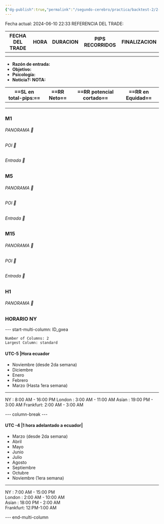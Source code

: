 ```yaml
---
{"dg-publish":true,"permalink":"/segundo-cerebro/practica/backtest-2/2-lol/","tags":["gardenEntry"]}
---
```


Fecha actual: 2024-06-10  22:33 
REFERENCIA DEL TRADE: 

| FECHA DEL TRADE | HORA | DURACION | PIPS RECORRIDOS | FINALIZACION |
| --------------- | ---- | -------- | --------------- | ------------ |
|                 |      |          |                 |              |
|                 |      |          |                 |              |

- **Razón de entrada:**
- **Objetivo:**
- **Psicología:**  
- **Noticia?:** 
**NOTA:**

| ==SL en total-pips:== | ==RR  Neto== | ==RR potencial cortado== | ==RR en Equidad== |
| --------------------- | ------------ | ------------------------ | ----------------- |
|                       |              |                          |                   |
|                       |              |                          |                   |
|                       |              |                          |                   |

### M1
###### PANORAMA 📸

######  POI 📸 

######  Entrada 📸 

### M5
######  PANORAMA 📸 

######  POI 📸

###### Entrada 📸

### M15
######  PANORAMA 📸

######  POI 📸

######  Entrada 📸

### H1
######  PANORAMA 📸

### HORARIO NY
--- start-multi-column: ID_gxea
```column-settings
Number of Columns: 2
Largest Column: standard
```
#### UTC-5 |Hora ecuador
- Noviembre (desde 2da semana)
- Diciembre
- Enero
- Febrero
- Marzo (Hasta 1era semana)
-----------------
NY : 8:00 AM - 16:00 PM
London : 3:00 AM - 11:00 AM
Asían : 19:00 PM - 3:00 AM
Frankfurt: 2:00 AM - 3:00 AM

--- column-break ---
#### UTC -4 |1 hora adelantado a ecuador|
- Marzo (desde 2da semana)
- Abril 
- Mayo
- Junio
- Julio
- Agosto
- Septiembre
- Octubre
- Noviembre (1era semana)
-----------------
NY : 7:00 AM - 15:00 PM  
London : 2:00 AM - 10:00 AM  
Asían : 18:00 PM - 2:00 AM  
Frankfurt: 12:PM-1:00 AM

--- end-multi-column




